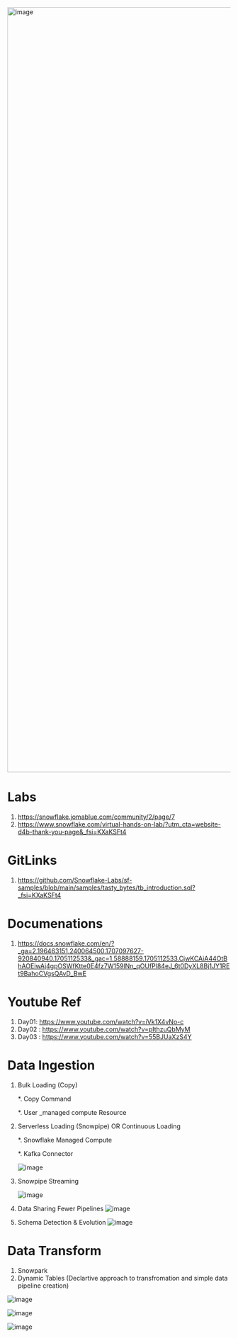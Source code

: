 
<img width="1728" alt="image" src="https://github.com/anjijava16/SnowFlakeDBUtils_RedShiftUtils/assets/5849522/760d2391-7aa8-4867-b1dd-27929ab218a8">



# Labs
1. https://snowflake.jomablue.com/community/2/page/7
1. https://www.snowflake.com/virtual-hands-on-lab/?utm_cta=website-d4b-thank-you-page&_fsi=KXaKSFt4

# GitLinks
1. https://github.com/Snowflake-Labs/sf-samples/blob/main/samples/tasty_bytes/tb_introduction.sql?_fsi=KXaKSFt4

# Documenations
1. https://docs.snowflake.com/en/?_ga=2.196463151.240064500.1707097627-920840940.1705112533&_gac=1.58888159.1705112533.CjwKCAiA44OtBhAOEiwAj4gpOSWfKtte0E4fz7W159lNn_qOUfPl84eJ_6t0DyXL8Bj1JY1REt9BahoCVgsQAvD_BwE

# Youtube Ref
1. Day01: https://www.youtube.com/watch?v=iVk1X4vNo-c
2. Day02 : https://www.youtube.com/watch?v=pIthzuQbMyM
3. Day03 : https://www.youtube.com/watch?v=55BJUaXzS4Y


# Data Ingestion

1. Bulk Loading (Copy)

   *. Copy Command
   
   *. User _managed compute Resource

   
3. Serverless Loading (Snowpipe) OR Continuous Loading 

   *.   Snowflake Managed Compute
   
   *.   Kafka Connector


   ![image](https://github.com/anjijava16/SnowFlakeDBUtils_RedShiftUtils/assets/5849522/292f52ef-34ba-4600-959c-2c9bb91a338a)

4. Snowpipe Streaming

   ![image](https://github.com/anjijava16/SnowFlakeDBUtils_RedShiftUtils/assets/5849522/1216c912-695a-4672-9677-388c157c111b)

5. Data Sharing  Fewer Pipelines
      ![image](https://github.com/anjijava16/SnowFlakeDBUtils_RedShiftUtils/assets/5849522/62cec2ef-662c-4f72-8ba5-49ae4d8d7102)


6. Schema Detection & Evolution
   ![image](https://github.com/anjijava16/SnowFlakeDBUtils_RedShiftUtils/assets/5849522/2e2c2701-b755-4647-a9d8-f9b346473fc9)




# Data Transform 
1. Snowpark
2. Dynamic Tables (Declartive approach to transfromation and simple data pipeline creation)
   
![image](https://github.com/anjijava16/SnowFlakeDBUtils_RedShiftUtils/assets/5849522/88f5f167-3933-4f05-a0cb-02351c67af15)


![image](https://github.com/anjijava16/SnowFlakeDBUtils_RedShiftUtils/assets/5849522/b9ef3586-665c-489e-8133-76f49da38c3f)


![image](https://github.com/anjijava16/SnowFlakeDBUtils_RedShiftUtils/assets/5849522/cdbf9909-46fe-4a56-8a56-40f170c68661)

